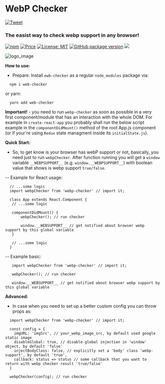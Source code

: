 # WebP Checker

 [![Tweet](https://img.shields.io/twitter/url/http/shields.io.svg?style=social)](https://twitter.com/intent/tweet?text=See&url=https://github.com/BiosBoy/webp-checker&via=svyat770&hashtags=js,jsx,webp,checker,webp-checker,webp,html,css)

### The easist way to check webp support in any browser!

[![npm](https://badgen.net/npm/v/webp-checker)](https://www.npmjs.com/package/webp-checker) [![Price](https://img.shields.io/badge/price-FREE-purple.svg)](https://github.com/BiosBoy/webp-checker/blob/master/LICENSE) [![License: MIT](https://img.shields.io/badge/license-MIT-yellow.svg)](https://github.com/BiosBoy/webp-checker/blob/master/LICENSE) [![GitHub package version](https://img.shields.io/badge/version-1.1.1-green.svg)](https://github.com/BiosBoy/webp-checker) ![](https://img.badgesize.io/biosboy/webp-checker/master/index.js.svg)

  

![logo_image](https://raw.githubusercontent.com/BiosBoy/webp-checker/master/web-checker_logo.jpg)

**How to use:**
  - Prepare:
   Install `ewb-checker` as a regular `node_modules` package via:
   ```
     npm i web-checker
   ```
   or yarn:
   ```
     yarn add web-checker
   ```
**Important!** - you need to run `webp-checker` as soon as possible in a very first component/module that has an interaction with the whole DOM. For example in `create-react-app` you probably shall run the below script example in the `componentDidMount()` method of the root App.js component (or if your're using `Redux` state managment inside its `initialState.js`).

**Quick Start:**

   - So, to get know is your browser has webP support or not, basically, you need just to run `webpChecker`. 
   After function running you will get a `window` variable `__WEBPSUPPORT__` (e.g. `window.__WEBPSUPPORT__`) with boolean value that shows is webp support `true/false`. 
   
  -- Example for React usage:
  ```
    // ...some logic
    import webpChecker from 'webp-checker' // import it;

    class App extends React.Component {
     // ...some logic
     
     componentDidMount() {
         webpChecker(); // run checker
    
         window.__WEBSUPPORT__ // get notified about browser webp support by this global variable
     }
     
     // ...some logic
    }
  ```
  
  -- Example basic:
  ```
     import webpChecker from 'webp-checker' // import it;

     webpChecker(); // run checker
    
     window.__WEBSUPPORT__ // get notified about browser webp support by this global variable
  ```

**Advanced:**
  - In case when you need to set up a better custom config you can throw props as:
```
  import webpChecker from 'webp-checker' // import it;

  const config = {
    imgURL: 'imgSrc', // your_webp_image_src, by default used google static image
    disableGlobal: true, // disable global injection in 'window' object, by default 'false'
    injectBodyClass: false, // explicitly set a 'body' class 'webp-support', by default 'true',
    callback: status => status // some callback that you want to return with webp checker result 'true/false'
  }
  
  webpChecker(config); // run checker
```
